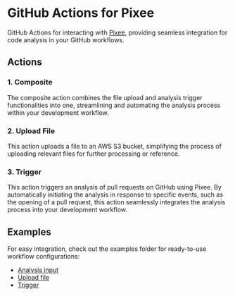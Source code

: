 # GitHub Actions for Pixee

GitHub Actions for interacting with [Pixee](https://pixee.ai/), providing seamless integration for code analysis in your GitHub workflows.

## Actions

### 1. Composite

The composite action combines the file upload and analysis trigger functionalities into one, streamlining and automating the analysis process within your development workflow.

### 2. Upload File

This action uploads a file to an AWS S3 bucket, simplifying the process of uploading relevant files for further processing or reference.

### 3. Trigger

This action triggers an analysis of pull requests on GitHub using Pixee. By automatically initiating the analysis in response to specific events, such as the opening of a pull request, this action seamlessly integrates the analysis process into your development workflow.

## Examples

For easy integration, check out the examples folder for ready-to-use workflow configurations:

- [Analysis input](examples/analysis-input.yml)
- [Upload file](examples/upload-file.yml)
- [Trigger](examples/trigger.yml)
